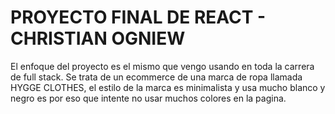 # PROYECTO FINAL DE REACT - CHRISTIAN OGNIEW

El enfoque del proyecto es el mismo que vengo usando en toda la carrera de full stack. Se trata de un ecommerce de una marca de ropa llamada HYGGE CLOTHES, el estilo de la marca es minimalista y usa mucho blanco y negro es por eso que intente no usar muchos colores en la pagina.
